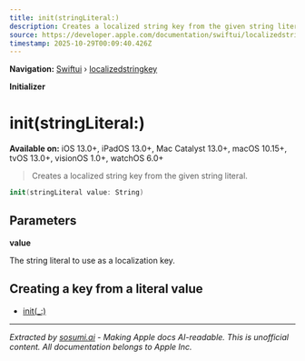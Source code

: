 ```yaml
---
title: init(stringLiteral:)
description: Creates a localized string key from the given string literal.
source: https://developer.apple.com/documentation/swiftui/localizedstringkey/init(stringliteral:)
timestamp: 2025-10-29T00:09:40.426Z
---
```


**Navigation:** [Swiftui](/documentation/swiftui) › [localizedstringkey](/documentation/swiftui/localizedstringkey)

**Initializer**

# init(stringLiteral:)

**Available on:** iOS 13.0+, iPadOS 13.0+, Mac Catalyst 13.0+, macOS 10.15+, tvOS 13.0+, visionOS 1.0+, watchOS 6.0+

> Creates a localized string key from the given string literal.

```swift
init(stringLiteral value: String)
```

## Parameters

**value**

The string literal to use as a localization key.



## Creating a key from a literal value

- [init(_:)](/documentation/swiftui/localizedstringkey/init(_:))

---

*Extracted by [sosumi.ai](https://sosumi.ai) - Making Apple docs AI-readable.*
*This is unofficial content. All documentation belongs to Apple Inc.*
